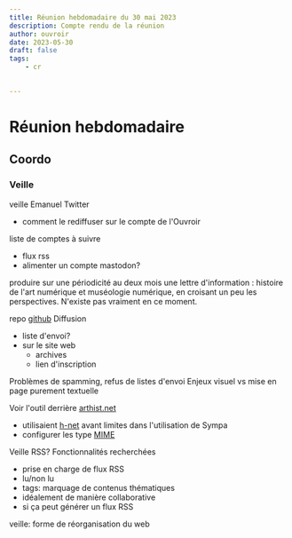 ```yaml
---
title: Réunion hebdomadaire du 30 mai 2023
description: Compte rendu de la réunion
author: ouvroir
date: 2023-05-30
draft: false
tags:
    - cr
    

---
```

# Réunion hebdomadaire

## Coordo
### Veille 

veille Emanuel Twitter
- comment le rediffuser sur le compte de l'Ouvroir

liste de comptes à suivre
- flux rss
- alimenter un compte mastodon?

produire sur une périodicité au deux mois une lettre d'information : histoire de l'art numérique et muséologie numérique, en croisant un peu les perspectives. N'existe pas vraiment en ce moment.

repo [github](https://github.com/ouvroir/veille)
Diffusion
- liste d'envoi? 
- sur le site web
    - archives
    - lien d'inscription

Problèmes de spamming, refus de listes d'envoi
Enjeux visuel vs mise en page purement textuelle

Voir l'outil derrière [arthist.net](https://arthist.net/mailing-list/mode=editors)
- utilisaient [h-net](https://www.h-net.org/lists/) avant
limites dans l'utilisation de Sympa
- configurer les type [MIME](https://fr.wikipedia.org/wiki/Multipurpose_Internet_Mail_Extensions)

Veille RSS?
Fonctionnalités recherchées
- prise en charge de flux RSS
- lu/non lu
- tags: marquage de contenus thématiques
- idéalement de manière collaborative
- si ça peut générer un flux RSS

veille: forme de réorganisation du web